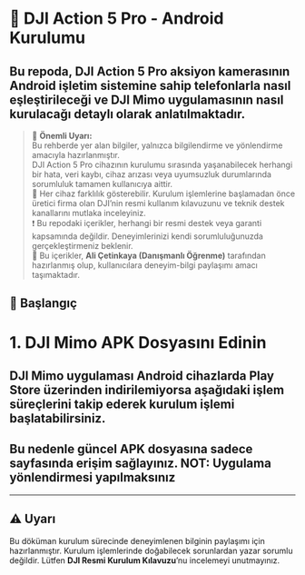 # 📸 DJI Action 5 Pro - Android Kurulumu

## Bu repoda, **DJI Action 5 Pro** aksiyon kamerasının Android işletim sistemine sahip telefonlarla nasıl eşleştirileceği ve **DJI Mimo** uygulamasının nasıl kurulacağı detaylı olarak anlatılmaktadır.

> 📌 **Önemli Uyarı:**  
Bu rehberde yer alan bilgiler, yalnızca bilgilendirme ve yönlendirme amacıyla hazırlanmıştır.    
DJI Action 5 Pro cihazının kurulumu sırasında yaşanabilecek herhangi bir hata, veri kaybı, cihaz arızası veya uyumsuzluk durumlarında sorumluluk tamamen kullanıcıya aittir.   
🔧 Her cihaz farklılık gösterebilir. Kurulum işlemlerine başlamadan önce üretici firma olan DJI’nin resmi kullanım kılavuzunu ve teknik destek kanallarını mutlaka inceleyiniz.   
❗ Bu repodaki içerikler, herhangi bir resmi destek veya garanti kapsamında değildir. Deneyimlerinizi kendi sorumluluğunuzda gerçekleştirmeniz beklenir.   
👤 Bu içerikler, **Ali Çetinkaya (Danışmanlı Öğrenme)** tarafından hazırlanmış olup, kullanıcılara deneyim-bilgi paylaşımı amacı taşımaktadır.

## 🚀 Başlangıç

# 1. DJI Mimo APK Dosyasını Edinin

## DJI Mimo uygulaması Android cihazlarda Play Store üzerinden indirilemiyorsa aşağıdaki işlem süreçlerini takip ederek kurulum işlemi başlatabilirsiniz. 

## Bu nedenle güncel APK dosyasına sadece sayfasında erişim sağlayınız. NOT: Uygulama yönlendirmesi yapılmaksınız 


---

## ⚠️ Uyarı

Bu döküman kurulum sürecinde deneyimlenen bilginin paylaşımı için hazırlanmıştır. Kurulum işlemlerinde doğabilecek sorunlardan yazar sorumlu değildir. Lütfen **DJI Resmi Kurulum Kılavuzu**’nu incelemeyi unutmayınız.

